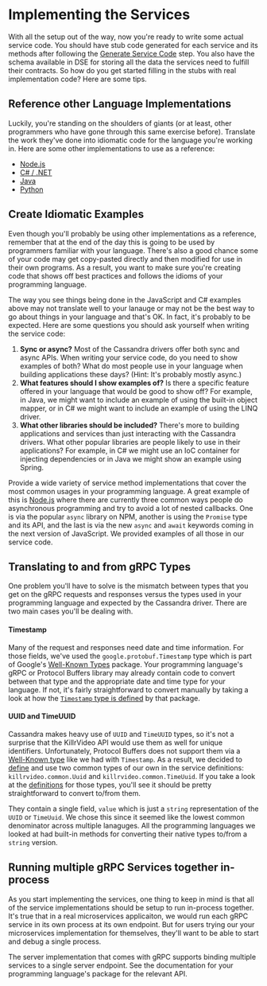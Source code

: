 # Implementing the Services

With all the setup out of the way, now you're ready to write some actual service code. You 
should have stub code generated for each service and its methods after following the
[Generate Service Code][generate-service-code] step. You also have the schema available in
DSE for storing all the data the services need to fulfill their contracts. So how do you get 
started filling in the stubs with real implementation code? Here are some tips.

## Reference other Language Implementations

Luckily, you're standing on the shoulders of giants (or at least, other programmers who have
gone through this same exercise before). Translate the work they've done into idiomatic code
for the language you're working in. Here are some other implementations to use as a reference:

- [Node.js][killrvideo-nodejs]
- [C\# / .NET][killrvideo-csharp]
- [Java][killrvideo-java]
- [Python][killrvideo-python]

## Create Idiomatic Examples

Even though you'll probably be using other implementations as a reference, remember that at
the end of the day this is going to be used by programmers familiar with your language.
There's also a good chance some of your code may get copy-pasted directly and then modified
for use in their own programs. As a result, you want to make sure you're creating code that
shows off best practices and follows the idioms of your programming language.

The way you see things being done in the JavaScript and C\# examples above may not translate
well to your lanauge or may not be the best way to go about things in your language and that's
OK. In fact, it's probably to be expected. Here are some questions you should ask yourself
when writing the service code:

1. **Sync or async?** Most of the Cassandra drivers offer both sync and async APIs. When
writing your service code, do you need to show examples of both? What do most people use in
your language when building applications these days? (Hint: It's probably mostly async.)
1. **What features should I show examples of?** Is there a specific feature offered
in your language that would be good to show off? For example, in Java, we might want to
include an example of using the built-in object mapper, or in C\# we might want to include
an example of using the LINQ driver.
1. **What other libraries should be included?** There's more to building applications and 
services than just interacting with the Cassandra drivers. What other popular libraries are
people likely to use in their applications? For example, in C\# we might use an IoC container
for injecting dependencies or in Java we might show an example using Spring.

Provide a wide variety of service method implementations that cover the most common usages in
your programming language. A great example of this is [Node.js][killrvideo-nodejs] where 
there are currently three common ways people do asynchronous programming and try to avoid a
lot of nested callbacks. One is via the popular `async` library on NPM, another is using the
`Promise` type and its API, and the last is via the new `async` and `await` keywords coming in
the next version of JavaScript. We provided examples of all those in our service code.

## Translating to and from gRPC Types

One problem you'll have to solve is the mismatch between types that you get on the gRPC
requests and responses versus the types used in your programming language and expected by the
Cassandra driver. There are two main cases you'll be dealing with.

#### Timestamp

Many of the request and responses need date and time information. For those fields, we've used
the `google.protobuf.Timestamp` type which is part of Google's [Well-Known Types][well-known-types]
package. Your programming language's gRPC or Protocol Buffers library may already contain
code to convert between that type and the appropriate date and time type for your language. If
not, it's fairly straightforward to convert manually by taking a look at how the 
[`Timestamp` type is defined][timestamp-def] by that package.

#### UUID and TimeUUID

Cassandra makes heavy use of `UUID` and `TimeUUID` types, so it's not a surprise that the
KillrVideo API would use them as well for unique identifiers. Unfortunately, Protocol Buffers
does not support them via a [Well-Known type][well-known-types] like we had with `Timestamp`.
As a result, we decided to [define][common-types-proto] and use two common types of our own
in the service definitions: `killrvideo.common.Uuid` and `killrvideo.common.TimeUuid`. If you
take a look at the [definitions][common-types-proto] for those types, you'll see it should be
pretty straightforward to convert to/from them.

They contain a single field, `value` which is just a `string` representation of the `UUID` or
`TimeUuid`. We chose this since it seemed like the lowest common denominator across multiple
lanaguges. All the programming languages we looked at had built-in methods for converting
their native types to/from a `string` version.

## Running multiple gRPC Services together in-process

As you start implementing the services, one thing to keep in mind is that all of the service
implementations should be setup to run in-process together. It's true that in a real
microservices applicaiton, we would run each gRPC service in its own process at its own
endpoint. But for users trying our your microservices implementation for themselves, they'll
want to be able to start and debug a single process.

The server implementation that comes with gRPC supports binding multiple services to a single
server endpoint. See the documentation for your programming language's package for the 
relevant API.


[generate-service-code]: /docs/development/generate-service-code/
[killrvideo-nodejs]: https://github.com/KillrVideo/killrvideo-nodejs
[killrvideo-csharp]: https://github.com/KillrVideo/killrvideo-csharp
[killrvideo-java]: https://github.com/KillrVideo/killrvideo-java
[killrvideo-python]: https://github.com/KillrVideo/killrvideo-python
[well-known-types]: https://developers.google.com/protocol-buffers/docs/reference/google.protobuf
[timestamp-def]: https://developers.google.com/protocol-buffers/docs/reference/google.protobuf#google.protobuf.Timestamp
[common-types-proto]: https://github.com/KillrVideo/killrvideo-service-protos/blob/master/src/common/common_types.proto